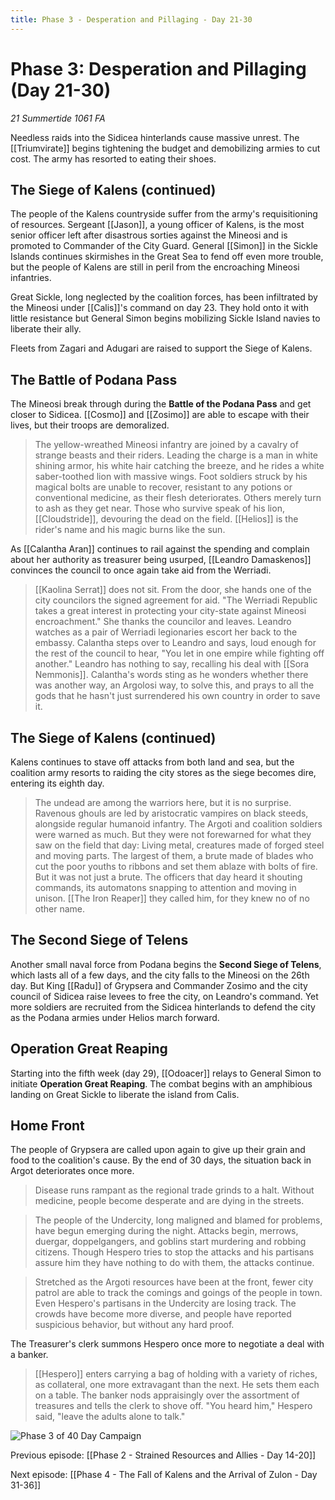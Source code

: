 ```yaml
---
title: Phase 3 - Desperation and Pillaging - Day 21-30
---
```

# Phase 3: Desperation and Pillaging (Day 21-30)

*21 Summertide 1061 FA*

Needless raids into the Sidicea hinterlands cause massive unrest. The [[Triumvirate]] begins tightening the budget and demobilizing armies to cut cost. The army has resorted to eating their shoes. 

## The Siege of Kalens (continued)
The people of the Kalens countryside suffer from the army's requisitioning of resources. Sergeant [[Jason]], a young officer of Kalens, is the most senior officer left after disastrous sorties against the Mineosi and is promoted to Commander of the City Guard. General [[Simon]] in the Sickle Islands continues skirmishes in the Great Sea to fend off even more trouble, but the people of Kalens are still in peril from the encroaching Mineosi infantries.

Great Sickle, long neglected by the coalition forces, has been infiltrated by the Mineosi under [[Calis]]'s command on day 23. They hold onto it with little resistance but General Simon begins mobilizing Sickle Island navies to liberate their ally. 

Fleets from Zagari and Adugari are raised to support the Siege of Kalens. 

## The Battle of Podana Pass

The Mineosi break through during the **Battle of the Podana Pass** and get closer to Sidicea. [[Cosmo]] and [[Zosimo]] are able to escape with their lives, but their troops are demoralized.

> The yellow-wreathed Mineosi infantry are joined by a cavalry of strange beasts and their riders. Leading the charge is a man in white shining armor, his white hair catching the breeze, and he rides a white saber-toothed lion with massive wings. Foot soldiers struck by his magical bolts are unable to recover, resistant to any potions or conventional medicine, as their flesh deteriorates. Others merely turn to ash as they get near. Those who survive speak of his lion, [[Cloudstride]], devouring the dead on the field. [[Helios]] is the rider's name and his magic burns like the sun.

As [[Calantha Aran]] continues to rail against the spending and complain about her authority as treasurer being usurped, [[Leandro Damaskenos]] convinces the council to once again take aid from the Werriadi. 

> [[Kaolina Serrat]] does not sit. From the door, she hands one of the city councilors the signed agreement for aid. "The Werriadi Republic takes a great interest in protecting your city-state against Mineosi encroachment." She thanks the councilor and leaves. Leandro watches as a pair of Werriadi legionaries escort her back to the embassy. Calantha steps over to Leandro and says, loud enough for the rest of the council to hear, "You let in one empire while fighting off another." Leandro has nothing to say, recalling his deal with [[Sora Nemmonis]]. Calantha's words sting as he wonders whether there was another way, an Argolosi way, to solve this, and prays to all the gods that he hasn't just surrendered his own country in order to save it.

## The Siege of Kalens (continued)

Kalens continues to stave off attacks from both land and sea, but the coalition army resorts to raiding the city stores as the siege becomes dire, entering its eighth day. 

> The undead are among the warriors here, but it is no surprise. Ravenous ghouls are led by aristocratic vampires on black steeds, alongside regular humanoid infantry. The Argoti and coalition soldiers were warned as much. But they were not forewarned for what they saw on the field that day: Living metal, creatures made of forged steel and moving parts. The largest of them, a brute made of blades who cut the poor youths to ribbons and set them ablaze with bolts of fire. But it was not just a brute. The officers that day heard it shouting commands, its automatons snapping to attention and moving in unison. [[The Iron Reaper]] they called him, for they knew no of no other name.

## The Second Siege of Telens

Another small naval force from Podana begins the **Second Siege of Telens**, which lasts all of a few days, and the city falls to the Mineosi on the 26th day. But King [[Radu]] of Grypsera and Commander Zosimo and the city council of Sidicea raise levees to free the city, on Leandro's command. Yet more soldiers are recruited from the Sidicea hinterlands to defend the city as the Podana armies under Helios march forward. 

## Operation Great Reaping

Starting into the fifth week (day 29), [[Odoacer]] relays to General Simon to initiate **Operation Great Reaping**. The combat begins with an amphibious landing on Great Sickle to liberate the island from Calis.

## Home Front

The people of Grypsera are called upon again to give up their grain and food to the coalition's cause. By the end of 30 days, the situation back in Argot deteriorates once more. 

> Disease runs rampant as the regional trade grinds to a halt. Without medicine, people become desperate and are dying in the streets.

> The people of the Undercity, long maligned and blamed for problems, have begun emerging during the night. Attacks begin, merrows, duergar, doppelgangers, and goblins start murdering and robbing citizens. Though Hespero tries to stop the attacks and his partisans assure him they have nothing to do with them, the attacks continue.

> Stretched as the Argoti resources have been at the front, fewer city patrol are able to track the comings and goings of the people in town. Even Hespero's partisans in the Undercity are losing track. The crowds have become more diverse, and people have reported suspicious behavior, but without any hard proof.

The Treasurer's clerk summons Hespero once more to negotiate a deal with a banker.

> [[Hespero]] enters carrying a bag of holding with a variety of riches, as collateral, one more extravagant than the next. He sets them each on a table. The banker nods appraisingly over the assortment of treasures and tells the clerk to shove off. "You heard him," Hespero said, "leave the adults alone to talk."

![Phase 3 of 40 Day Campaign](/assets/phase21-30.png)


Previous episode: [[Phase 2 - Strained Resources and Allies - Day 14-20]]

Next episode: [[Phase 4 - The Fall of Kalens and the Arrival of Zulon - Day 31-36]]
